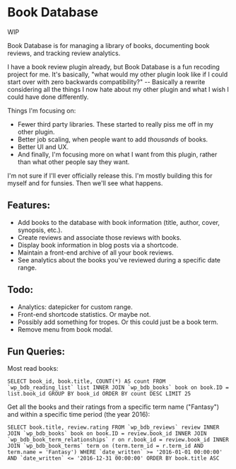 # Book Database

WIP

Book Database is for managing a library of books, documenting book reviews, and tracking review analytics.

I have a book review plugin already, but Book Database is a fun recoding project for me. It's basically, "what would my other plugin look like if I could start over with zero backwards compatibility?" -- Basically a rewrite considering all the things I now hate about my other plugin and what I wish I could have done differently.

Things I'm focusing on:

* Fewer third party libraries. These started to really piss me off in my other plugin.
* Better job scaling, when people want to add *thousands* of books.
* Better UI and UX.
* And finally, I'm focusing more on what I want from this plugin, rather than what other people say they want.

I'm not sure if I'll ever officially release this. I'm mostly building this for myself and for funsies. Then we'll see what happens.

## Features:

* Add books to the database with book information (title, author, cover, synopsis, etc.).
* Create reviews and associate those reviews with books.
* Display book information in blog posts via a shortcode.
* Maintain a front-end archive of all your book reviews.
* See analytics about the books you've reviewed during a specific date range.

## Todo:

* Analytics: datepicker for custom range.
* Front-end shortcode statistics. Or maybe not.
* Possibly add something for tropes. Or this could just be a book term.
* Remove menu from book modal.

## Fun Queries:

Most read books:

```
SELECT book_id, book.title, COUNT(*) AS count FROM `wp_bdb_reading_list` list INNER JOIN `wp_bdb_books` book on book.ID = list.book_id GROUP BY book_id ORDER BY count DESC LIMIT 25
```

Get all the books and their ratings from a specific term name ("Fantasy") and within a specific time period (the year 2016):

```
SELECT book.title, review.rating FROM `wp_bdb_reviews` review INNER JOIN `wp_bdb_books` book on book.ID = review.book_id INNER JOIN `wp_bdb_book_term_relationships` r on r.book_id = review.book_id INNER JOIN `wp_bdb_book_terms` term on (term.term_id = r.term_id AND term.name = 'Fantasy') WHERE `date_written` >= '2016-01-01 00:00:00' AND `date_written` <= '2016-12-31 00:00:00' ORDER BY book.title ASC
```